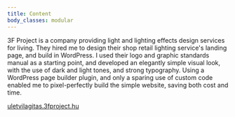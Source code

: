 ```yaml
---
title: Content
body_classes: modular
---
```


3F Project is a company providing light and lighting effects design services for living. They hired me to design their shop retail lighting service's landing page, and build in WordPress. I used their logo and graphic standards manual as a starting point, and developed an elegantly simple visual look, with the use of dark and light tones, and strong typography. Using a WordPress page builder plugin, and only a sparing use of custom code enabled me to pixel-perfectly build the simple website, saving both cost and time.

[uletvilagitas.3fproject.hu](https://uzletvilagitas.3fproject.hu)